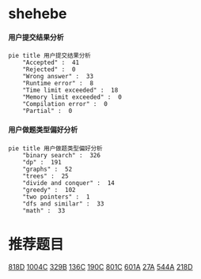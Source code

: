 # shehebe

<!-- tabs:start -->



#### **用户提交结果分析**

```mermaid
pie title 用户提交结果分析
    "Accepted" :  41
    "Rejected" :  0
    "Wrong answer" :  33
    "Runtime error" :  8
    "Time limit exceeded" :  18
    "Memory limit exceeded" :  0
    "Compilation error" :  0
    "Partial" :  0
```

#### **用户做题类型偏好分析**

```mermaid
pie title 用户做题类型偏好分析
    "binary search" :  326
    "dp" :  191
    "graphs" :  52
    "trees" :  25
    "divide and conquer" :  14
    "greedy" :  102
    "two pointers" :  1
    "dfs and similar" :  33
    "math" :  33
```



<!-- tabs:end -->
# 推荐题目
[818D](https://codeforces.com/contest/818/problem/D)
[1004C](https://codeforces.com/contest/1004/problem/C)
[329B](https://codeforces.com/contest/329/problem/B)
[136C](https://codeforces.com/contest/136/problem/C)
[190C](https://codeforces.com/contest/190/problem/C)
[801C](https://codeforces.com/contest/801/problem/C)
[601A](https://codeforces.com/contest/601/problem/A)
[27A](https://codeforces.com/contest/27/problem/A)
[544A](https://codeforces.com/contest/544/problem/A)
[218D](https://codeforces.com/contest/218/problem/D)
